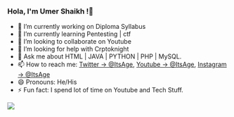 ### Hola, I'm Umer Shaikh !👋

- 🔭 I’m currently working on Diploma Syllabus
- 🌱 I’m currently learning Pentesting | ctf 
- 👯 I’m looking to collaborate on Youtube 
- 🤔 I’m looking for help with Crptoknight 
- 💬 Ask me about HTML | JAVA | PYTHON | PHP | MySQL. 
- 📫 How to reach me: [Twitter -> @ItsAge](https://twitter.com/ItsAge20),  [Youtube -> @ItsAge](https://www.youtube.com/channel/UC1_-NkAqBYGC7BveIYTXVfA),  [Instagram -> @ItsAge ](https://www.instagram.com/its_age_18/)
- 😄 Pronouns: He/His
- ⚡ Fun fact: I spend lot of time on Youtube and Tech Stuff.
<img src="https://github-readme-stats.vercel.app/api?username=ItsAge9633&&show_icons=true&title_color=ffffff&icon_color=bb2acf&text_color=daf7dc&bg_color=151515"> 
